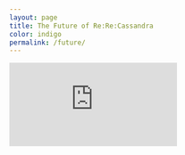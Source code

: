 ```yaml
---
layout: page
title: The Future of Re:Re:Cassandra
color: indigo
permalink: /future/
---
```


<iframe
  scrolling="no"
  src="https://calendar.google.com/calendar/embed?src=i8ck10bsuidd4mdv1ec2g5eogk%40group.calendar.google.com&ctz=America%2FChicago&mode=agenda&showTitle=0"
  frameborder="0"
></iframe>
